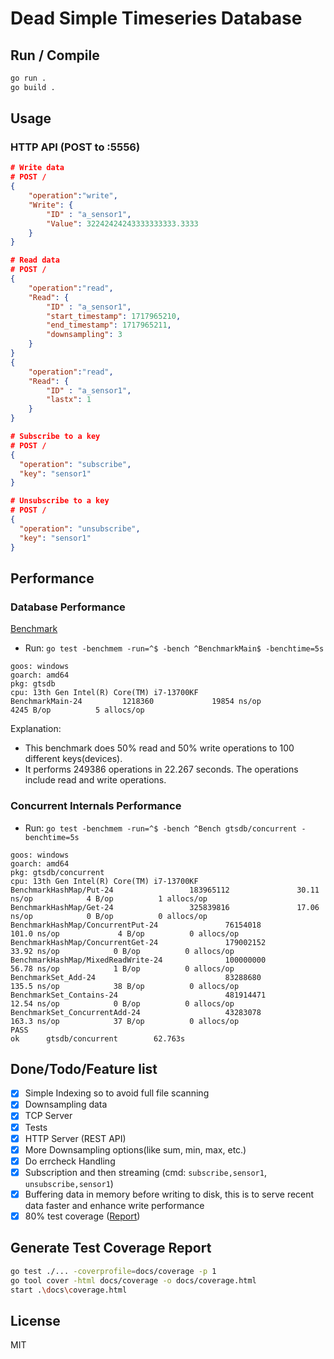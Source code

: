 # Dead Simple Timeseries Database

## Run / Compile

```bash
go run .
go build .
```

## Usage

### HTTP API (POST to :5556)

```json
# Write data
# POST /
{
    "operation":"write",
    "Write": {
        "ID" : "a_sensor1",
        "Value": 32242424243333333333.3333
    }
}

# Read data
# POST /
{
    "operation":"read",
    "Read": {
        "ID" : "a_sensor1",
        "start_timestamp": 1717965210,
        "end_timestamp": 1717965211,
        "downsampling": 3
    }
}
{
    "operation":"read",
    "Read": {
        "ID" : "a_sensor1",
        "lastx": 1
    }
}

# Subscribe to a key
# POST /
{
  "operation": "subscribe",
  "key": "sensor1"
}

# Unsubscribe to a key
# POST /
{
  "operation": "unsubscribe",
  "key": "sensor1"
}
```

## Performance

### Database Performance

[Benchmark](https://github.com/abbychau/gtsdb/blob/main/main_test.go#L65)

- Run: `go test -benchmem -run=^$ -bench ^BenchmarkMain$ -benchtime=5s`

```
goos: windows
goarch: amd64
pkg: gtsdb
cpu: 13th Gen Intel(R) Core(TM) i7-13700KF
BenchmarkMain-24         1218360             19854 ns/op            4245 B/op          5 allocs/op
```


Explanation:
- This benchmark does 50% read and 50% write operations to 100 different keys(devices).
- It performs 249386 operations in 22.267 seconds. The operations include read and write operations.


### Concurrent Internals Performance

- Run: `go test -benchmem -run=^$ -bench ^Bench gtsdb/concurrent -benchtime=5s`

```
goos: windows
goarch: amd64
pkg: gtsdb/concurrent
cpu: 13th Gen Intel(R) Core(TM) i7-13700KF
BenchmarkHashMap/Put-24                 183965112               30.11 ns/op            4 B/op          1 allocs/op
BenchmarkHashMap/Get-24                 325839816               17.06 ns/op            0 B/op          0 allocs/op
BenchmarkHashMap/ConcurrentPut-24               76154018               101.0 ns/op             4 B/op          0 allocs/op
BenchmarkHashMap/ConcurrentGet-24               179002152               33.92 ns/op            0 B/op          0 allocs/op
BenchmarkHashMap/MixedReadWrite-24              100000000               56.78 ns/op            1 B/op          0 allocs/op
BenchmarkSet_Add-24                             83288680               135.5 ns/op            38 B/op          0 allocs/op
BenchmarkSet_Contains-24                        481914471               12.54 ns/op            0 B/op          0 allocs/op
BenchmarkSet_ConcurrentAdd-24                   43283078               163.3 ns/op            37 B/op          0 allocs/op
PASS
ok      gtsdb/concurrent        62.763s
```



## Done/Todo/Feature list

- [x] Simple Indexing so to avoid full file scanning
- [x] Downsampling data
- [x] TCP Server
- [x] Tests
- [x] HTTP Server (REST API)
- [x] More Downsampling options(like sum, min, max, etc.)
- [x] Do errcheck Handling
- [x] Subscription and then streaming (cmd: `subscribe,sensor1`, `unsubscribe,sensor1`)
- [x] Buffering data in memory before writing to disk, this is to serve recent data faster and enhance write performance
- [x] 80% test coverage ([Report](./docs/coverage.html))

## Generate Test Coverage Report

```bash
go test ./... -coverprofile=docs/coverage -p 1
go tool cover -html docs/coverage -o docs/coverage.html
start .\docs\coverage.html
```

## License

MIT
